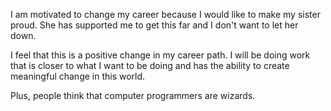 I am motivated to change my career because I would like to make my sister proud. She has supported me to get this far and I don't want to let her down.

I feel that this is a positive change in my career path. I will be doing work that is closer to what I want to be doing and has the ability to create meaningful change in this world. 

Plus, people think that computer programmers are wizards.
